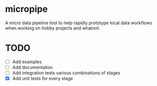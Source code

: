 # micropipe

A micro data pipeline tool to help rapidly prototype local data workflows when working on hobby projects and whatnot.

# TODO

- [ ] Add examples
- [ ] Add documentation
- [ ] Add integration tests various combinations of stages
- [x] Add unit tests for every stage
